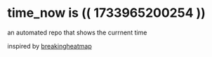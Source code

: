 # time_now is (( 1733965200254 ))

an automated repo that shows the currnent time

inspired by [breakingheatmap](https://github.com/breakingheatmap/breakingheatmap)